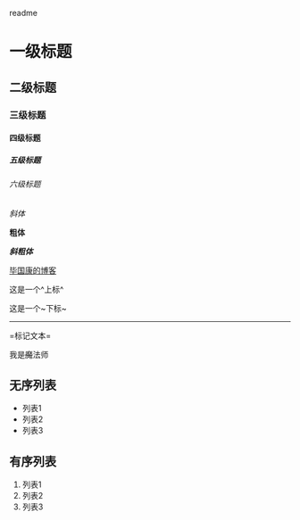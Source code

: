 readme


# 一级标题
## 二级标题
### 三级标题
#### 四级标题
##### 五级标题
###### 六级标题

*斜体*

**粗体**

***斜粗体***


[毕国康的博客](https://biguokang.cn "biguokang")


这是一个^上标^

这是一个~下标~


---

=标记文本=

我是~~魔~~法师


## 无序列表
- 列表1
- 列表2
- 列表3


## 有序列表
1. 列表1
2. 列表2
3. 列表3




